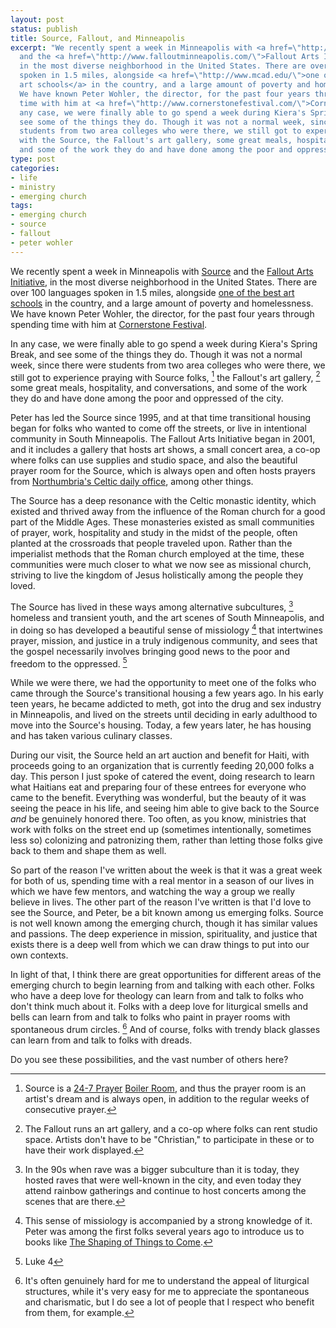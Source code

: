 ```yaml
---
layout: post
status: publish
title: Source, Fallout, and Minneapolis
excerpt: "We recently spent a week in Minneapolis with <a href=\"http://www.sourcemn.org/\">Source</a>
  and the <a href=\"http://www.falloutminneapolis.com/\">Fallout Arts Initiative</a>,
  in the most diverse neighborhood in the United States. There are over 100 languages
  spoken in 1.5 miles, alongside <a href=\"http://www.mcad.edu/\">one of the best
  art schools</a> in the country, and a large amount of poverty and homelessness.
  We have known Peter Wohler, the director, for the past four years through spending
  time with him at <a href=\"http://www.cornerstonefestival.com/\">Cornerstone Festival</a>.\r\n\r\nIn
  any case, we were finally able to go spend a week during Kiera's Spring Break, and
  see some of the things they do. Though it was not a normal week, since there were
  students from two area colleges who were there, we still got to experience praying
  with the Source, the Fallout's art gallery, some great meals, hospitality, and conversations,
  and some of the work they do and have done among the poor and oppressed of the city."
type: post
categories:
- life
- ministry
- emerging church
tags:
- emerging church
- source
- fallout
- peter wohler
---
```

We recently spent a week in Minneapolis with <a href="http://www.sourcemn.org/">Source</a> and the <a href="http://www.falloutminneapolis.com/">Fallout Arts Initiative</a>, in the most diverse neighborhood in the United States. There are over 100 languages spoken in 1.5 miles, alongside <a href="http://www.mcad.edu/">one of the best art schools</a> in the country, and a large amount of poverty and homelessness. We have known Peter Wohler, the director, for the past four years through spending time with him at <a href="http://www.cornerstonefestival.com/">Cornerstone Festival</a>.

In any case, we were finally able to go spend a week during Kiera's Spring Break, and see some of the things they do. Though it was not a normal week, since there were students from two area colleges who were there, we still got to experience praying with Source folks, [^1] the Fallout's art gallery, [^2] some great meals, hospitality, and conversations, and some of the work they do and have done among the poor and oppressed of the city.

Peter has led the Source since 1995, and at that time transitional housing began for folks who wanted to come off the streets, or live in intentional community in South Minneapolis. The Fallout Arts Initiative began in 2001, and it includes a gallery that hosts art shows, a small concert area, a co-op where folks can use supplies and studio space, and also the beautiful prayer room for the Source, which is always open and often hosts prayers from <a href="http://www.northumbriacommunity.org/index.php/pray-the-daily-office">Northumbria's Celtic daily office</a>, among other things.

The Source has a deep resonance with the Celtic monastic identity, which existed and thrived away from the influence of the Roman church for a good part of the Middle Ages. These monasteries existed as small communities of prayer, work, hospitality and study in the midst of the people, often planted at the crossroads that people traveled upon. Rather than the imperialist methods that the Roman church employed at the time, these communities were much closer to what we now see as missional church, striving to live the kingdom of Jesus holistically among the people they loved.

The Source has lived in these ways among alternative subcultures, [^3] homeless and transient youth, and the art scenes of South Minneapolis, and in doing so has developed a beautiful sense of missiology [^4] that intertwines prayer, mission, and justice in a truly indigenous community, and sees that the gospel necessarily involves bringing good news to the poor and freedom to the oppressed. [^5]

While we were there, we had the opportunity to meet one of the folks who came through the Source's transitional housing a few years ago. In his early teen years, he became addicted to meth, got into the drug and sex industry in Minneapolis, and lived on the streets until deciding in early adulthood to move into the Source's housing. Today, a few years later, he has housing and has taken various culinary classes.

During our visit, the Source held an art auction and benefit for Haiti, with proceeds going to an organization that is currently feeding 20,000 folks a day. This person I just spoke of catered the event, doing research to learn what Haitians eat and preparing four of these entrees for everyone who came to the benefit. Everything was wonderful, but the beauty of it was seeing the peace in his life, and seeing him able to give back to the Source <em>and</em> be genuinely honored there. Too often, as you know, ministries that work with folks on the street end up (sometimes intentionally, sometimes less so) colonizing and patronizing them, rather than letting those folks give back to them and shape them as well.

So part of the reason I've written about the week is that it was a great week for both of us, spending time with a real mentor in a season of our lives in which we have few mentors, and watching the way a group we really believe in lives. The other part of the reason I've written is that I'd love to see the Source, and Peter, be a bit known among us emerging folks. Source is not well known among the emerging church, though it has similar values and passions. The deep experience in mission, spirituality, and justice that exists there is a deep well from which we can draw things to put into our own contexts.

In light of that, I think there are great opportunities for different areas of the emerging church to begin learning from and talking with each other. Folks who have a deep love for theology can learn from and talk to folks who don't think much about it. Folks with a deep love for liturgical smells and bells can learn from and talk to folks who paint in prayer rooms with spontaneous drum circles. [^6] And of course, folks with trendy black glasses can learn from and talk to folks with dreads.

Do you see these possibilities, and the vast number of others here?

[^1]: Source is a <a href="http://24-7prayer.com/">24-7 Prayer</a> <a href="http://24-7prayer.com/communities">Boiler Room</a>, and thus the prayer room is an artist's dream and is always open, in addition to the regular weeks of consecutive prayer.
[^2]: The Fallout runs an art gallery, and a co-op where folks can rent studio space. Artists don't have to be "Christian," to participate in these or to have their work displayed.
[^3]: In the 90s when rave was a bigger subculture than it is today, they hosted raves that were well-known in the city, and even today they attend rainbow gatherings and continue to host concerts among the scenes that are there.
[^4]: This sense of missiology is accompanied by a strong knowledge of it. Peter was among the first folks several years ago to introduce us to books like <a href="http://www.amazon.com/gp/product/1565636597?ie=UTF8&amp;tag=jonathanstega-20&amp;linkCode=as2&amp;camp=1789&amp;creative=390957&amp;creativeASIN=1565636597">The Shaping of Things to Come</a>.
[^5]: Luke 4
[^6]: It's often genuinely hard for me to understand the appeal of liturgical structures, while it's very easy for me to appreciate the spontaneous and charismatic, but I do see a lot of people that I respect who benefit from them, for example.